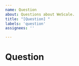 ```yaml
---
name: Question
about: Questions about WeScale.
title: "[Question] "
labels: 'question'
assignees: ''

---
```


# Question